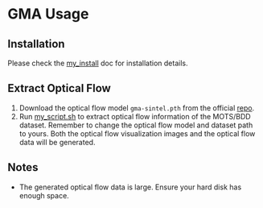 # GMA Usage
## Installation
Please check the [my_install](my_install.md) doc for installation details.
## Extract Optical Flow
1. Download the optical flow model `gma-sintel.pth` from the official [repo](https://github.com/zacjiang/GMA/tree/main/checkpoints).
2. Run [my_script.sh](my_script.sh) to extract optical flow information of the MOTS/BDD dataset. Remember to change the optical flow model and dataset path to yours. Both the optical flow visualization images and the optical flow data will be generated.
## Notes
- The generated optical flow data is large. Ensure your hard disk has enough space.
